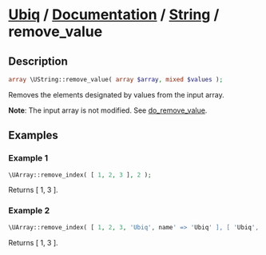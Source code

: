 [Ubiq](https://github.com/Pixel418/Ubiq#readme) / [Documentation](../index.md#readme) / [String](../index.md#array) / remove_value
======


Description
-------- 

```php
array \UString::remove_value( array $array, mixed $values );
```

Removes the elements designated by values from the input array.

**Note**: The input array is not modified. See [do_remove_value](./do_remove_value.md#readme).



Examples
--------

### Example 1

```php
\UArray::remove_index( [ 1, 2, 3 ], 2 );
```
Returns [ 1, 3 ].

### Example 2

```php
\UArray::remove_index( [ 1, 2, 3, 'Ubiq', name' => 'Ubiq' ], [ 'Ubiq', 2 ] );
```
Returns [ 1, 3 ].

